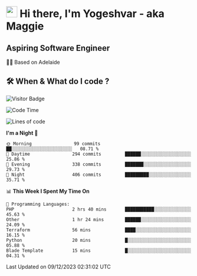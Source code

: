 <h1><img src="https://emojis.slackmojis.com/emojis/images/1531849430/4246/blob-sunglasses.gif?1531849430" width="30"/> Hi there, I'm Yogeshvar - aka Maggie</h1>

## Aspiring Software Engineer
🏂🏻  Based on Adelaide 

## 🛠 When & What do I code ?  

![Visitor Badge](https://visitor-badge.feriirawann.repl.co?username=yogeshvar&repo=yogeshvar&label=Visitors&style=plastic&color=%23457BFF&contentType=svg)

<!--START_SECTION:waka-->
![Code Time](http://img.shields.io/badge/Code%20Time-2%2C411%20hrs%2029%20mins-blue)

![Lines of code](https://img.shields.io/badge/From%20Hello%20World%20I%27ve%20Written-4.0%20million%20lines%20of%20code-blue)

**I'm a Night 🦉** 

```text
🌞 Morning                99 commits          ██░░░░░░░░░░░░░░░░░░░░░░░   08.71 % 
🌆 Daytime                294 commits         ██████░░░░░░░░░░░░░░░░░░░   25.86 % 
🌃 Evening                338 commits         ███████░░░░░░░░░░░░░░░░░░   29.73 % 
🌙 Night                  406 commits         █████████░░░░░░░░░░░░░░░░   35.71 % 
```


📊 **This Week I Spent My Time On** 

```text
💬 Programming Languages: 
PHP                      2 hrs 40 mins       ███████████░░░░░░░░░░░░░░   45.63 % 
Other                    1 hr 24 mins        ██████░░░░░░░░░░░░░░░░░░░   24.09 % 
Terraform                56 mins             ████░░░░░░░░░░░░░░░░░░░░░   16.15 % 
Python                   20 mins             █░░░░░░░░░░░░░░░░░░░░░░░░   05.88 % 
Blade Template           15 mins             █░░░░░░░░░░░░░░░░░░░░░░░░   04.31 % 
```


 Last Updated on 09/12/2023 02:31:02 UTC
<!--END_SECTION:waka-->
